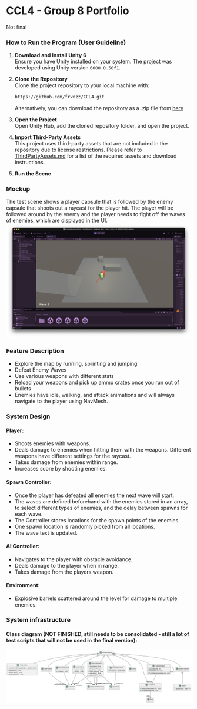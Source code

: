 # CCL4 - Group 8 Portfolio

Not final

### How to Run the Program (User Guideline)
1. **Download and Install Unity 6**  
   Ensure you have Unity installed on your system. The project was developed using Unity version `6000.0.50f1`.  

2. **Clone the Repository**  
   Clone the project repository to your local machine with:
   ```bash
   https://github.com/frvnzz/CCL4.git
   ```

   Alternatively, you can download the repository as a .zip file from 
   [here](https://github.com/frvnzz/CCL4/archive/refs/heads/main.zip)  

3. **Open the Project**  
   Open Unity Hub, add the cloned repository folder, and open the project.  

4. **Import Third-Party Assets**  
   This project uses third-party assets that are not included in the repository due to license restrictions.
   Please refer to [ThirdPartyAssets.md](./ThirdPartyAssets.md) for a list of the required assets and download instructions. 

5. **Run the Scene**  

### Mockup
The test scene shows a player capsule that is followed by the enemy capsule that shoots out a raycast for the player hit. The player will be followed around by the enemy and the player needs to fight off the waves of enemies, which are displayed in the UI.
![Mockup](./img/mockup.png)

### Feature Description
- Explore the map by running, sprinting and jumping
- Defeat Enemy Waves
- Use various weapons with different stats
- Reload your weapons and pick up ammo crates once you run out of bullets
- Enemies have idle, walking, and attack animations and will always navigate to the player using NavMesh.  

### System Design
#### Player:
- Shoots enemies with weapons.
- Deals damage to enemies when hitting them with the weapons. Different weapons have different settings for the raycast.
- Takes damage from enemies within range.
- Increases score by shooting enemies.

#### Spawn Controller:
- Once the player has defeated all enemies the next wave will start.
- The waves are defined beforehand with the enemies stored in an array, to select different types of enemies, and the delay between spawns for each wave.
- The Controller stores locations for the spawn points of the enemies.
- One spawn location is randomly picked from all locations.
- The wave text is updated.

#### AI Controller:
- Navigates to the player with obstacle avoidance.
- Deals damage to the player when in range.
- Takes damage from the players weapon.

#### Environment:
- Explosive barrels scattered around the level for damage to multiple enemies.

### System infrastructure
#### Class diagram (NOT FINISHED, still needs to be consolidated - still a lot of test scripts that will not be used in the final version):
![Class diagram (NOT FINISHED, still needs to be consolidated)](./img/include.png)